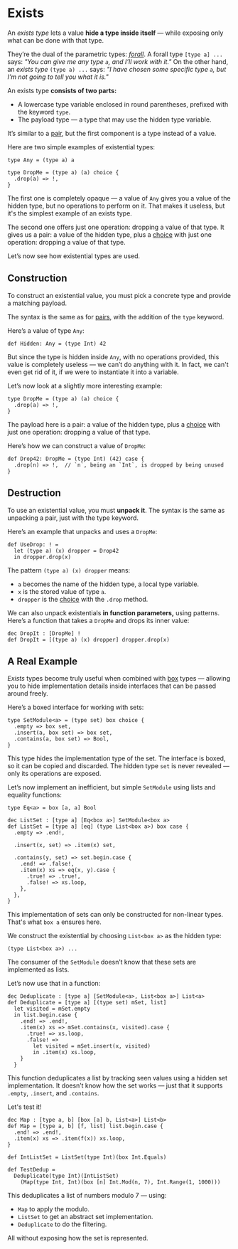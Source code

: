 # Exists

An _exists type_ lets a value **hide a type inside itself** — while exposing only what can be done
with that type.

They’re the dual of the parametric types: [_forall_](./forall.md). A forall type `[type a] ...` says:
_"You can give me any type `a`, and I’ll work with it."_ On the other hand, an _exists type_ `(type a) ...`
says: _"I have chosen some specific type `a`, but I’m not going to tell you what it is."_

An exists type **consists of two parts:**
- A lowercase type variable enclosed in round parentheses, prefixed with the keyword `type`.
- The payload type — a type that may use the hidden type variable.

It’s similar to a [pair](./pair.md), but the first component is a type instead of a value.

Here are two simple examples of existential types:

```par
type Any = (type a) a

type DropMe = (type a) (a) choice {
  .drop(a) => !,
}
```

The first one is completely opaque — a value of `Any` gives you a value of the hidden type, but no
operations to perform on it. That makes it useless, but it's the simplest example of an exists type.

The second one offers just one operation: dropping a value of that type.
It gives us a pair: a value of the hidden type, plus a [choice](./choice.md) with just one operation:
dropping a value of that type.

Let’s now see how existential types are used.

## Construction

To construct an existential value, you must pick a concrete type and provide a matching payload.

The syntax is the same as for [pairs](./pair.md), with the addition of the `type` keyword.

Here’s a value of type `Any`:

```par
def Hidden: Any = (type Int) 42
```

But since the type is hidden inside `Any`, with no operations provided, this value is completely useless —
we can’t do anything with it. In fact, we can't even get rid of it, if we were to instantiate it into a
variable.

Let’s now look at a slightly more interesting example:

```par
type DropMe = (type a) (a) choice {
  .drop(a) => !,
}
```

The payload here is a pair: a value of the hidden type, plus a [choice](./choice.md) with just one operation:
dropping a value of that type.

Here’s how we can construct a value of `DropMe`:

```par
def Drop42: DropMe = (type Int) (42) case {
  .drop(n) => !,  // `n`, being an `Int`, is dropped by being unused
}
```

## Destruction

To use an existential value, you must **unpack it**. The syntax is the same as unpacking a pair,
just with the type keyword.

Here’s an example that unpacks and uses a `DropMe`:

```par
def UseDrop: ! =
  let (type a) (x) dropper = Drop42
  in dropper.drop(x)
```
The pattern `(type a) (x) dropper` means:
- `a` becomes the name of the hidden type, a local type variable.
- `x` is the stored value of type `a`.
- `dropper` is the [choice](./choice.md) with the `.drop` method.

We can also unpack existentials **in function parameters,** using patterns. Here’s a function that takes
a `DropMe` and drops its inner value:

```par
dec DropIt : [DropMe] !
def DropIt = [(type a) (x) dropper] dropper.drop(x)
```

## A Real Example

_Exists_ types become truly useful when combined with [box](./box.md) types — allowing you to hide
implementation details inside interfaces that can be passed around freely.

Here’s a boxed interface for working with sets:

```par
type SetModule<a> = (type set) box choice {
  .empty => box set,
  .insert(a, box set) => box set,
  .contains(a, box set) => Bool,
}
```

This type hides the implementation type of the set.
The interface is boxed, so it can be copied and discarded.
The hidden type `set` is never revealed — only its operations are exposed.

Let’s now implement an inefficient, but simple `SetModule` using lists and equality functions:

```par
type Eq<a> = box [a, a] Bool

dec ListSet : [type a] [Eq<box a>] SetModule<box a>
def ListSet = [type a] [eq] (type List<box a>) box case {
  .empty => .end!,

  .insert(x, set) => .item(x) set,

  .contains(y, set) => set.begin.case {
    .end! => .false!,
    .item(x) xs => eq(x, y).case {
      .true! => .true!,
      .false! => xs.loop,
    },
  },
}
```

This implementation of sets can only be constructed for non-linear types. That's what `box a` ensures here.

We construct the existential by choosing `List<box a>` as the hidden type:

```par
(type List<box a>) ...
```

The consumer of the `SetModule` doesn’t know that these sets are implemented as lists.

Let’s now use that in a function:

```par
dec Deduplicate : [type a] [SetModule<a>, List<box a>] List<a>
def Deduplicate = [type a] [(type set) mSet, list]
  let visited = mSet.empty
  in list.begin.case {
    .end! => .end!,
    .item(x) xs => mSet.contains(x, visited).case {
      .true! => xs.loop,
      .false! =>
        let visited = mSet.insert(x, visited)
        in .item(x) xs.loop,
    }
  }
```

This function deduplicates a list by tracking seen values using a hidden set implementation.
It doesn’t know how the set works — just that it supports `.empty`, `.insert`, and `.contains`.

Let's test it!

```par
dec Map : [type a, b] [box [a] b, List<a>] List<b>
def Map = [type a, b] [f, list] list.begin.case {
  .end! => .end!,
  .item(x) xs => .item(f(x)) xs.loop,
}

def IntListSet = ListSet(type Int)(box Int.Equals)

def TestDedup =
  Deduplicate(type Int)(IntListSet)
    (Map(type Int, Int)(box [n] Int.Mod(n, 7), Int.Range(1, 1000)))
```

This deduplicates a list of numbers modulo 7 — using:
- `Map` to apply the modulo.
- `ListSet` to get an abstract set implementation.
- `Deduplicate` to do the filtering.

All without exposing how the set is represented.
